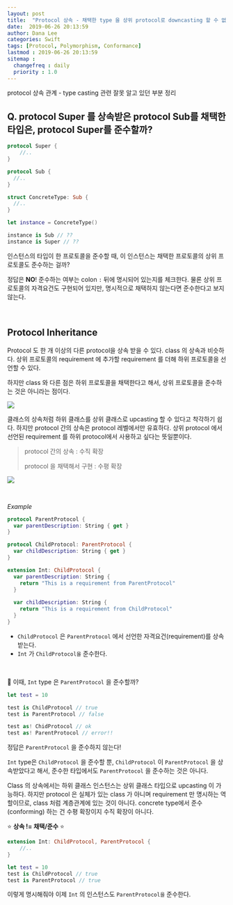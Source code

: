 ```yaml
---
layout: post
title:  "Protocol 상속 - 채택한 type 을 상위 protocol로 downcasting 할 수 없다"
date:  2019-06-26 20:13:59
author: Dana Lee
categories: Swift
tags: [Protocol, Polymorphism, Conformance]
lastmod : 2019-06-26 20:13:59
sitemap :
  changefreq : daily
  priority : 1.0
---
```


protocol 상속 관계 - type casting 관련 잘못 알고 있던 부분 정리



## Q. protocol Super 를 상속받은 protocol Sub를 채택한 타입은, protocol Super를 준수할까?

```swift
protocol Super {
	//..
}

protocol Sub {
  //..
}

struct ConcreteType: Sub {
  //..
}

let instance = ConcreteType()

instance is Sub // ??
instance is Super // ??
```

인스턴스의 타입이 한 프로토콜을 준수할 때, 이 인스턴스는 채택한 프로토콜의 상위 프로토콜도 준수하는 걸까?

정답은 **NO**! 준수하는 여부는 colon `:` 뒤에 명시되어 있는지를 체크한다. 물론 상위 프로토콜의 자격요건도 구현되어 있지만, 명시적으로 채택하지 않는다면 준수한다고 보지 않는다.

&nbsp;

## Protocol Inheritance 

Protocol 도 한 개 이상의 다른 protocol을 상속 받을 수 있다. class 의 상속과 비슷하다. 상위 프로토콜의 requirement 에 추가할 requirement 를 더해 하위 프로토콜을 선언할 수 있다.

하지만 class 와 다른 점은 하위 프로토콜을 채택한다고 해서, 상위 프로토콜을 준수하는 것은 아니라는 점이다.

![]({{site.url}}/assets/post-image/protocol-inheritance.png)

클래스의 상속처럼 하위 클래스를 상위 클래스로 upcasting 할 수 있다고 착각하기 쉽다. 하지만 protocol 간의 상속은 protocol 레벨에서만 유효하다. 상위 protocol 에서 선언된 requirement 를 하위 protocol에서 사용하고 싶다는 뜻일뿐이다.

> protocol 간의 상속 : 수직 확장<br>
>
> protocol 을 채택해서 구현 : 수평 확장

![]({{site.url}}/assets/post-image/vertical-horizontal.png)

&nbsp;

*Example*

```swift
protocol ParentProtocol {
  var parentDescription: String { get }
}

protocol ChildProtocol: ParentProtocol {
  var childDescription: String { get }
}

extension Int: ChildProtocol {
  var parentDescription: String { 
  	return "This is a requirement from ParentProtocol"
  }
  
  var childDescription: String {
    return "This is a requirement from ChildProtocol"
  }
}
```

- `ChildProtocol` 은 `ParentProtocol` 에서 선언한 자격요건(requirement)를 상속 받는다. 
- `Int` 가 `ChildProtocol을` 준수한다.

&nbsp;

🧐 이때, `Int` type 은 `ParentProtocol` 을 준수할까?

```swift
let test = 10

test is ChildProtocol // true
test is ParentProtocol // false

test as! ChidProtocol // ok
test as! ParentProtocol // error!!
```

정답은 `ParentProtocol` 을 준수하지 않는다!

`Int` type은 `ChildProtocol` 을 준수할 뿐, `ChildProtocol` 이 `ParentProtocol` 을 상속받았다고 해서, 준수한 타입에서도 `ParentProtocol` 을 준수하는 것은 아니다.

Class 의 상속에서는 하위 클래스 인스턴스는 상위 클래스 타입으로 upcasting 이 가능하다. 하지만 protocol 은 실체가 있는 class 가 아니며 requirement 만 명시하는 역할이므로, class 처럼 계층관계에 있는 것이 아니다. concrete type에서 준수(conforming) 하는 건 수평 확장이지 수직 확장이 아니다. 

:star: **상속 != 채택/준수** :star:

```swift
extension Int: ChildProtocol, ParentProtocol {
	//..
}

let test = 10
test is ChildProtocol // true
test is ParentProtocol // true
```

이렇게 명시해줘야 이제 `Int` 의 인스턴스도 `ParentProtocol을` 준수한다.

&nbsp;